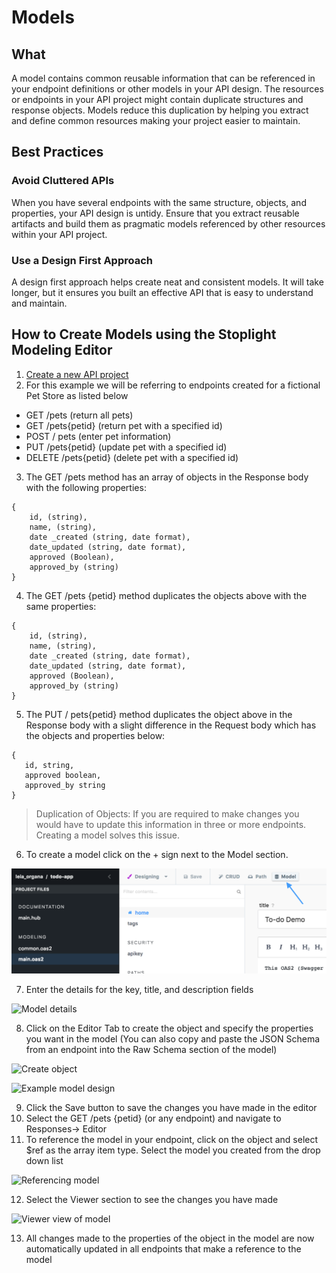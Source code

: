 # Models

## What 
A model contains common reusable information that can be referenced in your endpoint definitions or other models in your API design. The resources or endpoints in your API project might contain duplicate structures and response objects. Models reduce this duplication by helping you extract and define common resources making your project easier to maintain. 

## Best Practices 

### Avoid Cluttered APIs
When you have several endpoints with the same structure, objects, and properties, your API design is untidy. Ensure that you extract reusable artifacts and build them as pragmatic models referenced by other resources within your API project. 

### Use a Design First Approach
A design first approach helps create neat and consistent models. It will take longer, but it ensures you built an effective API that is easy to understand and maintain. 

## How to Create Models using the Stoplight Modeling Editor
1. [Create a new API project](/platform/projects/creating-a-project)
2. For this example we will be referring to endpoints created for a fictional Pet Store as listed below
- GET  /pets (return all pets)
- GET /pets{petid}  (return pet with  a specified id)
- POST / pets  (enter pet information)
- PUT  /pets{petid}  (update pet with a specified id)
- DELETE /pets{petid} (delete pet with a specified id)
3. The  GET  /pets method has an array of objects in the Response body with the following properties:

```
{ 
    id, (string),
    name, (string),
    date _created (string, date format),
    date_updated (string, date format),
    approved (Boolean),
    approved_by (string)
}
```

4. The  GET  /pets {petid} method duplicates the objects above  with the same properties:

```
{ 
    id, (string),
    name, (string),
    date _created (string, date format),
    date_updated (string, date format),
    approved (Boolean),
    approved_by (string)
}
```

5. The PUT / pets{petid}  method duplicates the object above in the Response body with a slight difference in the Request body which has the objects and properties below:
 
 ```
{ 
    id, string,
    approved boolean,
    approved_by string
}
```

<!-- theme:  info  -->
>Duplication of Objects: If you are required to make changes you would have to update this information in three or more endpoints. Creating a model solves this issue.

6. To create a model click on the + sign next to the Model section.

![Create model button](https://github.com/stoplightio/docs/blob/develop/assets/images/create-model.png?raw=true)

7. Enter the details for the key, title, and description fields

![Model details](https://github.com/stoplightio/docs/blob/develop/assets/images/editor-details.png?raw=true)

8. Click on the Editor Tab to create the object and specify the properties you want in the model (You can also copy and paste the JSON Schema from an endpoint into the Raw Schema section of the model)

![Create object](https://github.com/stoplightio/docs/blob/develop/assets/images/create-object.png?raw=true)

![Example model design](https://github.com/stoplightio/docs/blob/develop/assets/images/model-design.png?raw=true)

9. Click the Save button to save the changes you have made in the editor 
10. Select the GET  /pets {petid} (or any endpoint)  and navigate to Responses→ Editor 
11. To reference the model in your endpoint, click on the object and select $ref as the array item type. Select the model you created from the drop down list

![Referencing model](https://github.com/stoplightio/docs/blob/develop/assets/images/ref-model.png?raw=true)

12. Select the Viewer section to see the changes you have made

![Viewer view of model](https://github.com/stoplightio/docs/blob/develop/assets/images/viewer-ref-model.png?raw=true)

13. All changes made to the properties of the object in the model are now automatically updated in all endpoints that make a reference to the model
